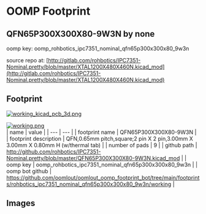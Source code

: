 # OOMP Footprint  
## QFN65P300X300X80-9W3N  by none  
  
oomp key: oomp_rohbotics_ipc7351_nominal_qfn65p300x300x80_9w3n  
  
source repo at: [http://gitlab.com/rohbotics/IPC7351-Nominal.pretty/blob/master/XTAL1200X480X460N.kicad_mod](http://gitlab.com/rohbotics/IPC7351-Nominal.pretty/blob/master/XTAL1200X480X460N.kicad_mod)  
## Footprint  
  
[![working_kicad_pcb_3d.png](working_kicad_pcb_3d_600.png)](working_kicad_pcb_3d.png)  
  
[![working.png](working_600.png)](working.png)  
| name | value | 
| --- | --- | 
| footprint name | QFN65P300X300X80-9W3N | 
| footprint description | QFN,0.65mm pitch,square;2 pin X 2 pin,3.00mm X 3.00mm X 0.80mm H (w/thermal tab) | 
| number of pads | 9 | 
| github path | http://github.com/rohbotics/IPC7351-Nominal.pretty/blob/master/QFN65P300X300X80-9W3N.kicad_mod | 
| oomp key | oomp_rohbotics_ipc7351_nominal_qfn65p300x300x80_9w3n | 
| oomp bot github | https://github.com/oomlout/oomlout_oomp_footprint_bot/tree/main/footprints/rohbotics_ipc7351_nominal_qfn65p300x300x80_9w3n/working | 
## Images  
